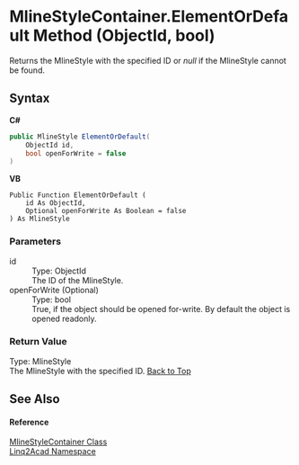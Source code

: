 # MlineStyleContainer.ElementOrDefault Method (ObjectId, bool)
 

Returns the MlineStyle with the specified ID or <i>null</i> if the MlineStyle cannot be found.

## Syntax

**C#**<br />
``` C#
public MlineStyle ElementOrDefault(
	ObjectId id,
	bool openForWrite = false
)
```

**VB**<br />
``` VB
Public Function ElementOrDefault ( 
	id As ObjectId,
	Optional openForWrite As Boolean = false
) As MlineStyle
```


### Parameters
<dl><dt>id</dt><dd>Type: ObjectId<br />The ID of the MlineStyle.</dd><dt>openForWrite (Optional)</dt><dd>Type: bool<br />True, if the object should be opened for-write. By default the object is opened readonly.</dd></dl>

### Return Value
Type: MlineStyle<br />The MlineStyle with the specified ID.
<a href="#MlineStyleContainerElementOrDefault-Method-ObjectId-bool">Back to Top</a>

## See Also


#### Reference
<a href="T_Linq2Acad_MlineStyleContainer.md#MlineStyleContainer-Class">MlineStyleContainer Class</a><br /><a href="N_Linq2Acad.md#Linq2Acad-Namespace">Linq2Acad Namespace</a><br />
